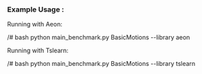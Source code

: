 ### Example Usage : 


Running with Aeon:

/# bash
python main_benchmark.py BasicMotions --library aeon

Running with Tslearn:

/# bash
python main_benchmark.py BasicMotions --library tslearn
